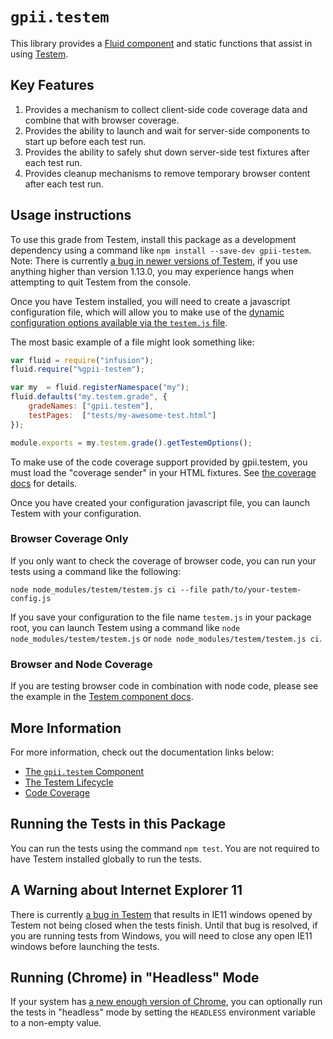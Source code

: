 # `gpii.testem`

This library provides a [Fluid
component](http://docs.fluidproject.org/infusion/development/UnderstandingInfusionComponents.html) and static functions
that assist in using [Testem](https://github.com/testem/testem).

## Key Features

1. Provides a mechanism to collect client-side code coverage data and combine that with browser coverage.
2. Provides the ability to launch and wait for server-side components to start up before each test run.
3. Provides the ability to safely shut down server-side test fixtures after each test run.
4. Provides cleanup mechanisms to remove temporary browser content after each test run.

## Usage instructions

To use this grade from Testem, install this package as a development dependency using a command like
`npm install --save-dev gpii-testem`.  Note:  There is currently
[a bug in newer versions of Testem](https://github.com/testem/testem/issues/1075), if you use anything higher than
version 1.13.0, you may experience hangs when attempting to quit Testem from the console.

Once you have Testem installed, you will need to create a javascript configuration file, which will allow you to make
use of the [dynamic configuration options available via the `testem.js`
file](https://github.com/testem/testem/blob/master/examples/dynamic_config/testem.js).

The most basic example of a file might look something like:

```javascript
var fluid = require("infusion");
fluid.require("%gpii-testem");

var my  = fluid.registerNamespace("my");
fluid.defaults("my.testem.grade", {
    gradeNames: ["gpii.testem"],
    testPages:  ["tests/my-awesome-test.html"]
});

module.exports = my.testem.grade().getTestemOptions();
```

To make use of the code coverage support provided by gpii.testem, you must load the "coverage sender" in your HTML
fixtures.  See [the coverage docs](docs/coverage.md) for details.

Once you have created your configuration javascript file, you can launch Testem with your configuration.

### Browser Coverage Only

If you only want to check the coverage of browser code, you can run your tests using a command like the following:

`node node_modules/testem/testem.js ci --file path/to/your-testem-config.js`

If you save your configuration to the file name `testem.js` in your package root, you can launch Testem using a command
like `node node_modules/testem/testem.js` or `node node_modules/testem/testem.js ci`.

### Browser and Node Coverage

If you are testing browser code in combination with node code, please see the example in the
[Testem component docs](docs/testem-component.md).

## More Information

For more information, check out the documentation links below:

* [The `gpii.testem` Component](docs/testem-component.md)
* [The Testem Lifecycle](docs/testem-lifecycle.md)
* [Code Coverage](docs/coverage.md)

## Running the Tests in this Package

You can run the tests using the command `npm test`.  You are not required to have Testem installed globally to run the
tests.

## A Warning about Internet Explorer 11

There is currently [a bug in Testem](https://github.com/testem/testem/issues/1184) that results in IE11 windows opened
by Testem not being closed when the tests finish.  Until that bug is resolved, if you are running tests from Windows,
you will need to close any open IE11 windows before launching the tests.

## Running (Chrome) in "Headless" Mode

If your system has [a new enough version of Chrome](https://developers.google.com/web/updates/2017/04/headless-chrome),
you can optionally run the tests in "headless" mode by setting the `HEADLESS` environment variable to a non-empty value.

